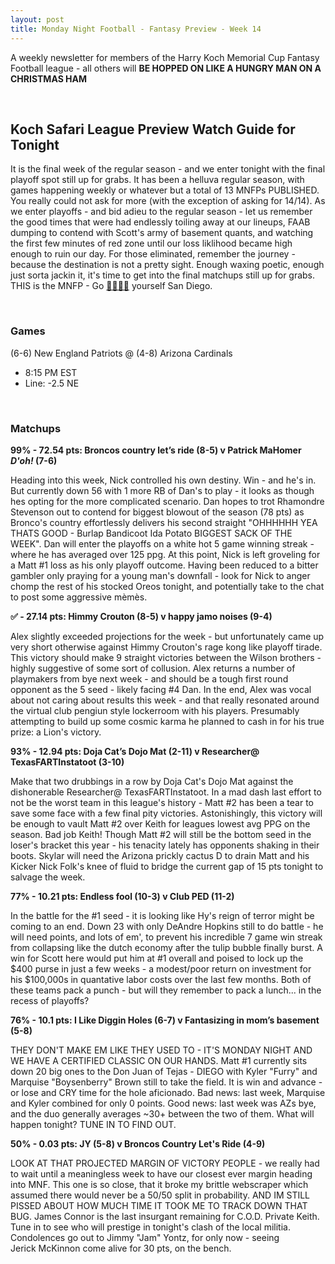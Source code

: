 ```yaml
---
layout: post
title: Monday Night Football - Fantasy Preview - Week 14
---
```


A weekly newsletter for members of the Harry Koch Memorial Cup Fantasy Football league - all others will **BE HOPPED ON LIKE A HUNGRY MAN ON A CHRISTMAS HAM**

<br/>

## Koch Safari League Preview Watch Guide for Tonight

It is the final week of the regular season - and we enter tonight with the final playoff spot still up for grabs. It has been a helluva regular season, with games happening weekly or whatever but a total of 13 MNFPs PUBLISHED. You really could not ask for more (with the exception of asking for 14/14). As we enter playoffs - and bid adieu to the regular season - let us remember the good times that were had endlessly toiling away at our lineups, FAAB dumping to contend with Scott's army of basement quants, and watching the first few minutes of red zone until our loss liklihood became high enough to ruin our day. For those eliminated, remember the journey - because the destination is not a pretty sight. Enough waxing poetic, enough just sorta jackin it, it's time to get into the final matchups still up for grabs. THIS is the MNFP - Go [🤬🤬🤬🤬](https://www.golfdigest.com/content/dam/images/golfdigest/fullset/2022/bakermayfield_headbutt.png) yourself San Diego.  

<br/>

### Games
(6-6) New England Patriots @ (4-8) Arizona Cardinals
* 8:15 PM EST
* Line: -2.5 NE

<br/>

### Matchups

**99% - 72.54 pts: Broncos country let’s ride (8-5) v Patrick MaHomer *D'oh!* (7-6)**

Heading into this week, Nick controlled his own destiny. Win - and he's in. But currently down 56 with 1 more RB of Dan's to play - it looks as though hes opting for the more complicated scenario. Dan hopes to trot Rhamondre Stevenson out to contend for biggest blowout of the season (78 pts) as Bronco's country effortlessly delivers his second straight "OHHHHHH YEA THATS GOOD - Burlap Bandicoot Ida Potato BIGGEST SACK OF THE WEEK". Dan will enter the playoffs on a white hot 5 game winning streak - where he has averaged over 125 ppg. At this point, Nick is left groveling for a Matt #1 loss as his only playoff outcome. Having been reduced to a bitter gambler only praying for a young man's downfall - look for Nick to anger chomp the rest of his stocked Oreos tonight, and potentially take to the chat to post some aggressive mèmès. 

**✅ - 27.14 pts: Himmy Crouton (8-5) v happy jamo noises (9-4)**

Alex slightly exceeded projections for the week - but unfortunately came up very short otherwise against Himmy Crouton's rage kong like playoff tirade. This victory should make 9 straight victories between the Wilson brothers - highly suggestive of some sort of collusion. Alex returns a number of playmakers from bye next week - and should be a tough first round opponent as the 5 seed - likely facing #4 Dan. In the end, Alex was vocal about not caring about results this week - and that really resonated around the virtual club pengiun style lockerroom with his players. Presumably attempting to build up some cosmic karma he planned to cash in for his true prize: a Lion's victory. 

**93% - 12.94 pts: Doja Cat’s Dojo Mat (2-11) v Researcher@ TexasFARTInstatoot (3-10)**

Make that two drubbings in a row by Doja Cat's Dojo Mat against the dishonerable Researcher@ TexasFARTInstatoot. In a mad dash last effort to not be the worst team in this league's history - Matt #2 has been a tear to save some face with a few final pity victories. Astonishingly, this victory will be enough to vault Matt #2 over Keith for leagues lowest avg PPG on the season. Bad job Keith! Though Matt #2 will still be the bottom seed in the loser's bracket this year - his tenacity lately has opponents shaking in their boots. Skylar will need the Arizona prickly cactus D to drain Matt and his Kicker Nick Folk's knee of fluid to bridge the current gap of 15 pts tonight to salvage the week.   

**77% - 10.21 pts: Endless fool (10-3) v Club PED (11-2)**

In the battle for the #1 seed - it is looking like Hy's reign of terror might be coming to an end. Down 23 with only DeAndre Hopkins still to do battle - he will need points, and lots of em', to prevent his incredible 7 game win streak from collapsing like the dutch economy after the tulip bubble finally burst. A win for Scott here would put him at #1 overall and poised to lock up the $400 purse in just a few weeks - a modest/poor return on investment for his $100,000s in quantative labor costs over the last few months. Both of these teams pack a punch - but will they remember to pack a lunch... in the recess of playoffs?      

**76% - 10.1 pts: I Like Diggin Holes (6-7) v Fantasizing in mom’s basement (5-8)**

THEY DON'T MAKE EM LIKE THEY USED TO - IT'S MONDAY NIGHT AND WE HAVE A CERTIFIED CLASSIC ON OUR HANDS. Matt #1 currently sits down 20 big ones to the Don Juan of Tejas - DIEGO with Kyler "Furry" and Marquise "Boysenberry" Brown still to take the field. It is win and advance - or lose and CRY time for the hole aficionado. Bad news: last week, Marquise and Kyler combined for only 0 points. Good news: last week was AZs bye, and the duo generally averages ~30+ between the two of them. What will happen tonight? TUNE IN TO FIND OUT.

**50% - 0.03 pts: JY (5-8) v Broncos Country Let's Ride (4-9)**

LOOK AT THAT PROJECTED MARGIN OF VICTORY PEOPLE - we really had to wait until a meaningless week to have our closest ever margin heading into MNF. This one is so close, that it broke my brittle webscraper which assumed there would never be a 50/50 split in probability. AND IM STILL PISSED ABOUT HOW MUCH TIME IT TOOK ME TO TRACK DOWN THAT BUG. James Connor is the last insurgant remaining for C.O.D. Private Keith. Tune in to see who will prestige in tonight's clash of the local militia. Condolences go out to Jimmy "Jam" Yontz, for only now - seeing  
Jerick McKinnon come alive for 30 pts, on the bench. 

<br/>

 
